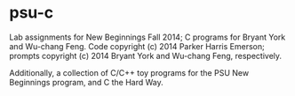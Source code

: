 psu-c
=====
Lab assignments for New Beginnings Fall 2014; C programs for Bryant York and Wu-chang Feng. Code copyright (c) 2014 Parker Harris Emerson; prompts copyright (c) 2014 Bryant York and Wu-chang Feng, respectively.

Additionally, a collection of C/C++ toy programs for the PSU New Beginnings program, and C the Hard Way.
